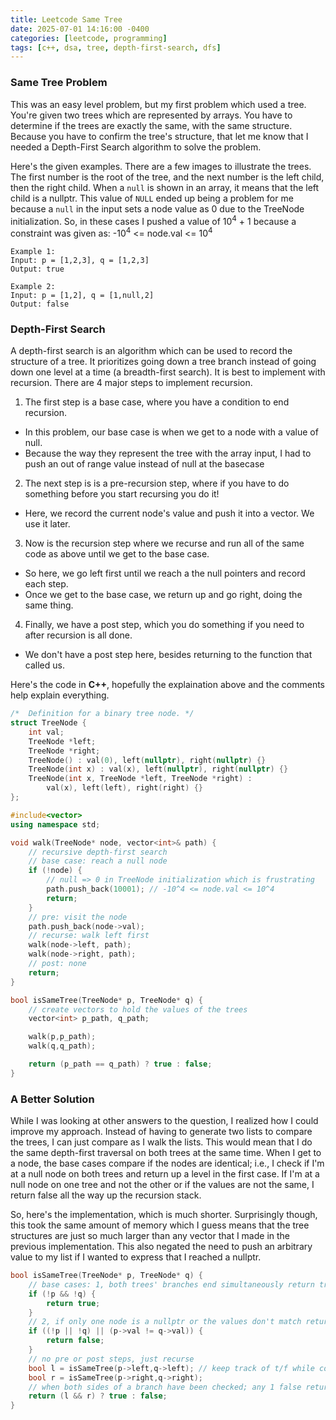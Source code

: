 ```yaml
---
title: Leetcode Same Tree
date: 2025-07-01 14:16:00 -0400
categories: [leetcode, programming]
tags: [c++, dsa, tree, depth-first-search, dfs]
---
```


### Same Tree Problem
This was an easy level problem, but my first problem which used a tree.
You're given two trees which are represented by arrays.
You have to determine if the trees are exactly the same, with the same structure.
Because you have to confirm the tree's structure, 
that let me know that I needed a Depth-First Search algorithm to solve the problem.

Here's the given examples. There are a few images to illustrate the trees.
The first number is the root of the tree, and the next number is the left child, then the right child.
When a `null` is shown in an array, it means that the left child is a nullptr.
This value of `NULL` ended up being a problem for me because a `null` in the input sets a node value as 0 due to the TreeNode initialization.
So, in these cases I pushed a value of 10<sup>4</sup> + 1 because a constraint was given as: -10<sup>4</sup> <= node.val <= 10<sup>4</sup>
```
Example 1:
Input: p = [1,2,3], q = [1,2,3]
Output: true

Example 2:
Input: p = [1,2], q = [1,null,2]
Output: false
```

### Depth-First Search
A depth-first search is an algorithm which can be used to record the structure of a tree.
It prioritizes going down a tree branch instead of going down one level at a time (a breadth-first search).
It is best to implement with recursion. There are 4 major steps to implement recursion.

1. The first step is a base case, where you have a condition to end recursion.
* In this problem, our base case is when we get to a node with a value of null.
* Because the way they represent the tree with the array input, I had to push an out of range value instead of null at the basecase
2. The next step is is a pre-recursion step, where if you have to do something before you start recursing you do it!
* Here, we record the current node's value and push it into a vector. We use it later.
3. Now is the recursion step where we recurse and run all of the same code as above until we get to the base case.
* So here, we go left first until we reach a the null pointers and record each step.
* Once we get to the base case, we return up and go right, doing the same thing.
4. Finally, we have a post step, which you do something if you need to after recursion is all done.
* We don't have a post step here, besides returning to the function that called us.

Here's the code in <b>C++</b>, hopefully the explaination above and the comments help explain everything.
```c++
/*  Definition for a binary tree node. */
struct TreeNode {
    int val;
    TreeNode *left;
    TreeNode *right;
    TreeNode() : val(0), left(nullptr), right(nullptr) {}
    TreeNode(int x) : val(x), left(nullptr), right(nullptr) {}
    TreeNode(int x, TreeNode *left, TreeNode *right) : 
        val(x), left(left), right(right) {}
};

#include<vector>
using namespace std;

void walk(TreeNode* node, vector<int>& path) {
    // recursive depth-first search
    // base case: reach a null node
    if (!node) {
        // null => 0 in TreeNode initialization which is frustrating
        path.push_back(10001); // -10^4 <= node.val <= 10^4
        return;
    }
    // pre: visit the node
    path.push_back(node->val);
    // recurse: walk left first
    walk(node->left, path);
    walk(node->right, path);
    // post: none
    return;
}

bool isSameTree(TreeNode* p, TreeNode* q) {
    // create vectors to hold the values of the trees
    vector<int> p_path, q_path;

    walk(p,p_path);
    walk(q,q_path);

    return (p_path == q_path) ? true : false;
}
```

### A Better Solution
While I was looking at other answers to the question, I realized how I could improve my approach.
Instead of having to generate two lists to compare the trees, I can just compare as I walk the lists.
This would mean that I do the same depth-first traversal on both trees at the same time. 
When I get to a node, the base cases compare if the nodes are identical; 
i.e., I check if I'm at a null node on both trees and return up a level in the first case. 
If I'm at a null node on one tree and not the other or if the values are not the same, I return false all the way up the recursion stack.

So, here's the implementation, which is much shorter. Surprisingly though, this took the same amount of memory which I guess means that the tree structures are just so much larger than any vector that I made in the previous implementation. This also negated the need to push an arbitrary value to my list if I wanted to express that I reached a nullptr.
```c++
bool isSameTree(TreeNode* p, TreeNode* q) {
    // base cases: 1, both trees' branches end simultaneously return true
    if (!p && !q) {
        return true;
    }
    // 2, if only one node is a nullptr or the values don't match return false
    if ((!p || !q) || (p->val != q->val)) {
        return false;
    }
    // no pre or post steps, just recurse
    bool l = isSameTree(p->left,q->left); // keep track of t/f while coming up
    bool r = isSameTree(p->right,q->right);
    // when both sides of a branch have been checked; any 1 false returns false
    return (l && r) ? true : false;
}
```